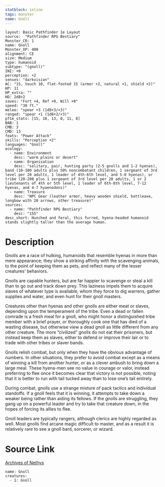 ```yaml
---
statblock: inline
tags: monster
name: Gnoll
---
```

```statblock
layout: Basic Pathfinder 1e Layout
source:  "Pathfinder RPG Bestiary"
Monster_CR: 1
name: Gnoll
Monster_XP: 400
alignment: CE
size: Medium
type: humanoid
subtype: "(gnoll)"
INI: +0
perception: +2
senses: "darkvision"
AC: "15, touch 10, flat-footed 15 (armor +2, natural +1, shield +2)"
HP: 11
HP_extra: ""
HD: 2d8+2
saves: "Fort +4, Ref +0, Will +0"
speed: "30 ft."
melee: "spear +3 (1d8+3/×3)"
ranged: "spear +1 (1d8+2/×3)"
pf1e_stats: [15, 10, 13, 8, 11, 8]
BAB: 1
CMB: 3
CMD: 13
feats: "Power Attack"
skills: "Perception +2"
languages: "Gnoll"
ecology:
  - name: Environment
    desc: "warm plains or desert"
  - name: Organisation
    desc: "solitary, pair, hunting party (2-5 gnolls and 1-2 hyenas), band (10-100 adults plus 50% noncombatant children, 1 sergeant of 3rd level per 20 adults, 1 leader of 4th-6th level, and 5-8 hyenas), or tribe (20-200 plus 1 sergeant of 3rd level per 20 adults, 1 or 2 lieutenants of 4th or 5th level, 1 leader of 6th-8th level, 7-12 hyenas, and 4-7 hyaenodons)"
  - name: Treasure
    desc: "NPC Gear (leather armor, heavy wooden shield, battleaxe, longbow with 20 arrows, other treasure)"
sources:
  - name: "Pathfinder RPG Bestiary"
    desc: "155"
desc_short: Hunched and feral, this furred, hyena-headed humanoid stands slightly taller than the average human.
```
# Description
Gnolls are a race of hulking, humanoids that resemble hyenas in more than mere appearance; they show a striking affinity with the scavenging animals, to the point of keeping them as pets, and reflect many of the lesser creatures’ behaviors.

Gnolls are capable hunters, but are far happier to scavenge or steal a kill than to go out and track down prey. This laziness impels them to acquire slaves of whatever type is available, whom they force to dig warrens, gather supplies and water, and even hunt for their gnoll masters.

Creatures other than hyenas and other gnolls are either meat or slaves, depending upon the temperament of the tribe. Even a dead or fallen comrade is a fresh meal for a gnoll, who might honor a distinguished tribe member with a brief prayer, or thoroughly cook one that has died of a wasting disease, but otherwise view a dead gnoll as little different from any other creature. The more “civilized” gnolls do not eat their prisoners, but instead keep them as slaves, either to defend or improve their lair or to trade with other tribes or slaver bands.

Gnolls relish combat, but only when they have the obvious advantage of numbers. In other situations, they prefer to avoid combat except as a means of winning a kill from another hunter, or as a clever ambush to bring down a large meal. These hyena-men see no value in courage or valor, instead preferring to flee once it becomes clear that victory is not possible, noting that it is better to run with tail tucked away than to lose one’s tail entirely.

During combat, gnolls use a strange mixture of pack tactics and individual standoffs. If a gnoll feels that it is winning, it attempts to take down a weaker being rather than aiding its fellows. If the gnolls are struggling, they gang up on a powerful leader and try to take that creature down, in the hopes of forcing its allies to flee.

Gnoll leaders are typically rangers, although clerics are highly regarded as well. Most gnolls find arcane magic difficult to master, and as a result it is relatively rare to see a gnoll bard, sorcerer, or wizard.
# Source Link
[Archives of Nethys](https://aonprd.com/MonsterDisplay.aspx?ItemName=Gnoll)
```encounter-table
name: Gnoll
creatures:
  - 1: Gnoll
```
